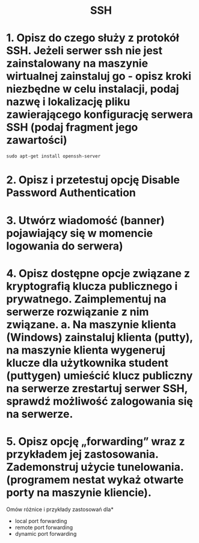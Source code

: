 <h1 align='center'>SSH</h1>

# 1. Opisz do czego służy z protokół SSH. Jeżeli serwer ssh nie jest zainstalowany na maszynie wirtualnej zainstaluj go - opisz kroki niezbędne w celu instalacji, podaj nazwę i lokalizację pliku zawierającego konfigurację serwera SSH (podaj fragment jego zawartości)
```
sudo apt-get install openssh-server
```
# 2. Opisz i przetestuj opcję Disable Password Authentication
# 3. Utwórz wiadomość (banner) pojawiający się w momencie logowania do serwera)
# 4. Opisz dostępne opcje związane z kryptografią klucza publicznego i prywatnego. Zaimplementuj na serwerze rozwiązanie z nim związane. a. Na maszynie klienta (Windows) zainstaluj klienta (putty), na maszynie klienta wygeneruj klucze dla użytkownika student (puttygen) umieścić klucz publiczny na serwerze zrestartuj serwer SSH, sprawdź możliwość zalogowania się na serwerze.
# 5. Opisz opcję „forwarding” wraz z przykładem jej zastosowania. Zademonstruj użycie tunelowania. (programem nestat wykaż otwarte porty na maszynie kliencie). 
Omów różnice i przykłady zastosowań dla*
- local port forwarding
- remote port forwarding
- dynamic port forwarding

